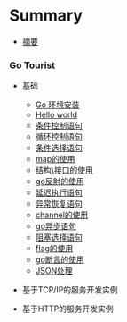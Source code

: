 # Summary

* [摘要](README.md)

### Go Tourist

* 基础
  * [Go 环境安装](basic/installgo.md)
  * [Hello world](basic/helloworld.md)
  * [条件控制语句](basic/if.md)
  * [循环控制语句](basic/loop.md)
  * [条件选择语句](basic/switch.md)
  * [map的使用](basic/map.md)
  * [结构\接口的使用](basic/struct.md)
  * [go反射的使用](basic/reflect.md)
  * [延迟执行语句](improve/defer.md)
  * [异常恢复语句](improve/recover.md)
  * [channel的使用](improve/chan.md)
  * [go异步语句](improve/gofunc.md)
  * [阻塞选择语句](improve/select.md)
  * [flag的使用](improve/flag.md)
  * [go断言的使用](improve/asset.md)
  * [JSON处理](improve/json.md)

* 基于TCP/IP的服务开发实例

* 基于HTTP的服务开发实例
